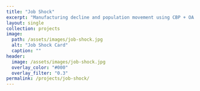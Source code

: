 ```yaml
---
title: "Job Shock"
excerpt: "Manufacturing decline and population movement using CBP + OA data"
layout: single
collection: projects
image:
  path: /assets/images/job-shock.jpg
  alt: "Job Shock Card"
  caption: ""
header:
  image: /assets/images/job-shock.jpg
  overlay_color: "#000"
  overlay_filter: "0.3"
permalink: /projects/job-shock/
---
```

